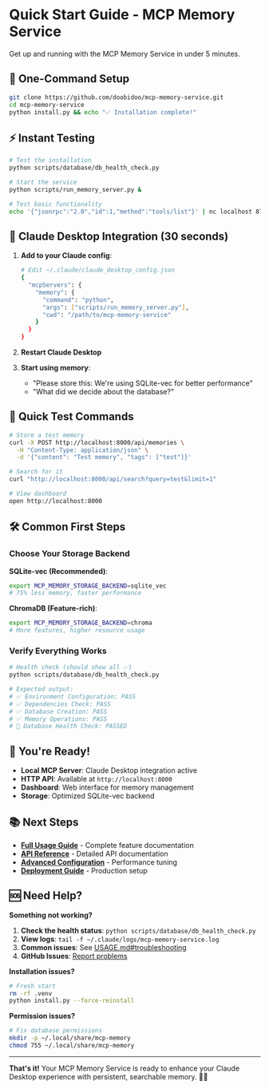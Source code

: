 # Quick Start Guide - MCP Memory Service

Get up and running with the MCP Memory Service in under 5 minutes.

## 🚀 One-Command Setup

```bash
git clone https://github.com/doobidoo/mcp-memory-service.git
cd mcp-memory-service
python install.py && echo "✅ Installation complete!"
```

## ⚡ Instant Testing

```bash
# Test the installation
python scripts/database/db_health_check.py

# Start the service 
python scripts/run_memory_server.py &

# Test basic functionality
echo '{"jsonrpc":"2.0","id":1,"method":"tools/list"}' | nc localhost 8765
```

## 🎯 Claude Desktop Integration (30 seconds)

1. **Add to your Claude config**:
   ```bash
   # Edit ~/.claude/claude_desktop_config.json
   {
     "mcpServers": {
       "memory": {
         "command": "python",
         "args": ["scripts/run_memory_server.py"], 
         "cwd": "/path/to/mcp-memory-service"
       }
     }
   }
   ```

2. **Restart Claude Desktop**

3. **Start using memory**:
   - "Please store this: We're using SQLite-vec for better performance"
   - "What did we decide about the database?"

## 🧪 Quick Test Commands

```bash
# Store a test memory
curl -X POST http://localhost:8000/api/memories \
  -H "Content-Type: application/json" \
  -d '{"content": "Test memory", "tags": ["test"]}'

# Search for it
curl "http://localhost:8000/api/search?query=test&limit=1"

# View dashboard
open http://localhost:8000
```

## 🛠️ Common First Steps

### Choose Your Storage Backend

**SQLite-vec (Recommended)**:
```bash
export MCP_MEMORY_STORAGE_BACKEND=sqlite_vec
# 75% less memory, faster performance
```

**ChromaDB (Feature-rich)**:
```bash
export MCP_MEMORY_STORAGE_BACKEND=chroma  
# More features, higher resource usage
```

### Verify Everything Works

```bash
# Health check (should show all ✅)
python scripts/database/db_health_check.py

# Expected output:
# ✅ Environment Configuration: PASS
# ✅ Dependencies Check: PASS  
# ✅ Database Creation: PASS
# ✅ Memory Operations: PASS
# 🎉 Database Health Check: PASSED
```

## 🎉 You're Ready!

- **Local MCP Server**: Claude Desktop integration active
- **HTTP API**: Available at `http://localhost:8000`
- **Dashboard**: Web interface for memory management
- **Storage**: Optimized SQLite-vec backend

## 📚 Next Steps

- **[Full Usage Guide](USAGE.md)** - Complete feature documentation
- **[API Reference](docs/api/)** - Detailed API documentation
- **[Advanced Configuration](docs/guides/)** - Performance tuning
- **[Deployment Guide](docs/deployment/)** - Production setup

## 🆘 Need Help?

**Something not working?**

1. **Check the health status**: `python scripts/database/db_health_check.py`
2. **View logs**: `tail -f ~/.claude/logs/mcp-memory-service.log`
3. **Common issues**: See [USAGE.md#troubleshooting](USAGE.md#troubleshooting)
4. **GitHub Issues**: [Report problems](https://github.com/doobidoo/mcp-memory-service/issues)

**Installation issues?**
```bash
# Fresh start
rm -rf .venv
python install.py --force-reinstall
```

**Permission issues?**
```bash
# Fix database permissions
mkdir -p ~/.local/share/mcp-memory
chmod 755 ~/.local/share/mcp-memory
```

---

**That's it!** Your MCP Memory Service is ready to enhance your Claude Desktop experience with persistent, searchable memory. 🧠✨